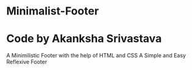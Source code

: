 # Minimalist-Footer
# Code by Akanksha Srivastava


A Minimilistic Footer with the help of HTML and CSS
A Simple and Easy Reflexive Footer
